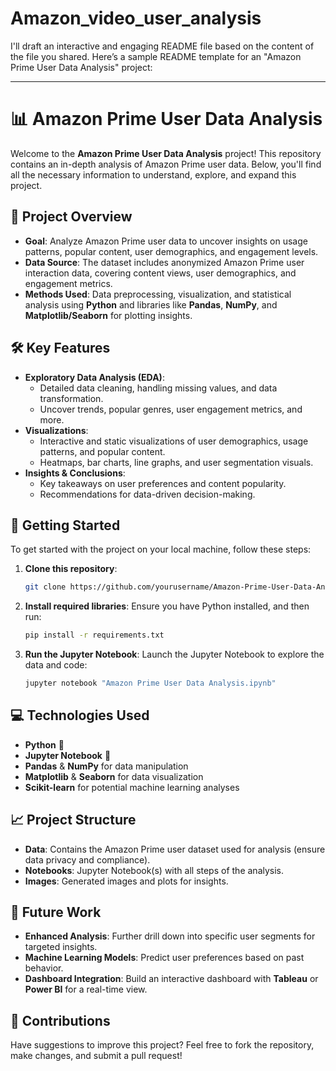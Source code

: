 # Amazon_video_user_analysis

I'll draft an interactive and engaging README file based on the content of the file you shared. Here’s a sample README template for an "Amazon Prime User Data Analysis" project:

---

# 📊 Amazon Prime User Data Analysis

Welcome to the **Amazon Prime User Data Analysis** project! This repository contains an in-depth analysis of Amazon Prime user data. Below, you'll find all the necessary information to understand, explore, and expand this project.  

## 📂 Project Overview

- **Goal**: Analyze Amazon Prime user data to uncover insights on usage patterns, popular content, user demographics, and engagement levels.
- **Data Source**: The dataset includes anonymized Amazon Prime user interaction data, covering content views, user demographics, and engagement metrics.
- **Methods Used**: Data preprocessing, visualization, and statistical analysis using **Python** and libraries like **Pandas**, **NumPy**, and **Matplotlib/Seaborn** for plotting insights.

## 🛠️ Key Features

- **Exploratory Data Analysis (EDA)**:
  - Detailed data cleaning, handling missing values, and data transformation.
  - Uncover trends, popular genres, user engagement metrics, and more.
- **Visualizations**:
  - Interactive and static visualizations of user demographics, usage patterns, and popular content.
  - Heatmaps, bar charts, line graphs, and user segmentation visuals.
- **Insights & Conclusions**:
  - Key takeaways on user preferences and content popularity.
  - Recommendations for data-driven decision-making.

## 📌 Getting Started

To get started with the project on your local machine, follow these steps:

1. **Clone this repository**:
   ```bash
   git clone https://github.com/yourusername/Amazon-Prime-User-Data-Analysis.git
   ```
2. **Install required libraries**:
   Ensure you have Python installed, and then run:
   ```bash
   pip install -r requirements.txt
   ```

3. **Run the Jupyter Notebook**:
   Launch the Jupyter Notebook to explore the data and code:
   ```bash
   jupyter notebook "Amazon Prime User Data Analysis.ipynb"
   ```

## 💻 Technologies Used

- **Python** 🐍
- **Jupyter Notebook** 📒
- **Pandas** & **NumPy** for data manipulation
- **Matplotlib** & **Seaborn** for data visualization
- **Scikit-learn** for potential machine learning analyses

## 📈 Project Structure

- **Data**: Contains the Amazon Prime user dataset used for analysis (ensure data privacy and compliance).
- **Notebooks**: Jupyter Notebook(s) with all steps of the analysis.
- **Images**: Generated images and plots for insights.

## 🚀 Future Work

- **Enhanced Analysis**: Further drill down into specific user segments for targeted insights.
- **Machine Learning Models**: Predict user preferences based on past behavior.
- **Dashboard Integration**: Build an interactive dashboard with **Tableau** or **Power BI** for a real-time view.

## 🤝 Contributions

Have suggestions to improve this project? Feel free to fork the repository, make changes, and submit a pull request!  

